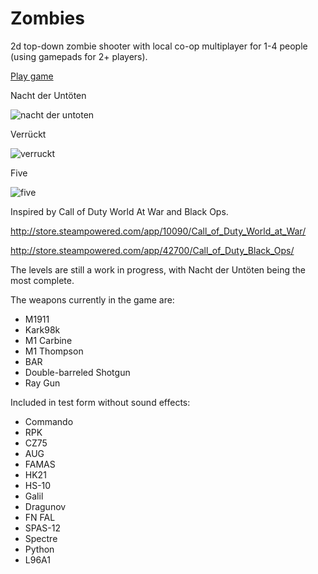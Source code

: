 # Zombies
2d top-down zombie shooter with local co-op multiplayer for 1-4 people (using gamepads for 2+ players).

[Play game](https://raw.githack.com/jhodk/Zombies/master/zombies.html)

Nacht der Untöten

![nacht der untoten](https://raw.githubusercontent.com/jhodk/Zombies/master/images/maps/ndu/nduthumb.png)

Verrückt

![verruckt](https://raw.githubusercontent.com/jhodk/Zombies/master/images/maps/vkt/vktthumb.png)

Five

![five](https://raw.githubusercontent.com/jhodk/Zombies/master/images/maps/five/fivethumb.png)


Inspired by Call of Duty World At War and Black Ops.

http://store.steampowered.com/app/10090/Call_of_Duty_World_at_War/

http://store.steampowered.com/app/42700/Call_of_Duty_Black_Ops/


The levels are still a work in progress, with Nacht der Untöten being the most complete.

The weapons currently in the game are:
- M1911
- Kark98k
- M1 Carbine
- M1 Thompson
- BAR
- Double-barreled Shotgun
- Ray Gun

Included in test form without sound effects:
- Commando
- RPK
- CZ75
- AUG
- FAMAS
- HK21
- HS-10
- Galil
- Dragunov
- FN FAL
- SPAS-12
- Spectre
- Python
- L96A1
